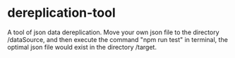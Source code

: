 # dereplication-tool
A tool of json data dereplication.
Move your own json file to the directory /dataSource, and then execute the command "npm run test" in terminal, the optimal json file would exist in the directory /target.
